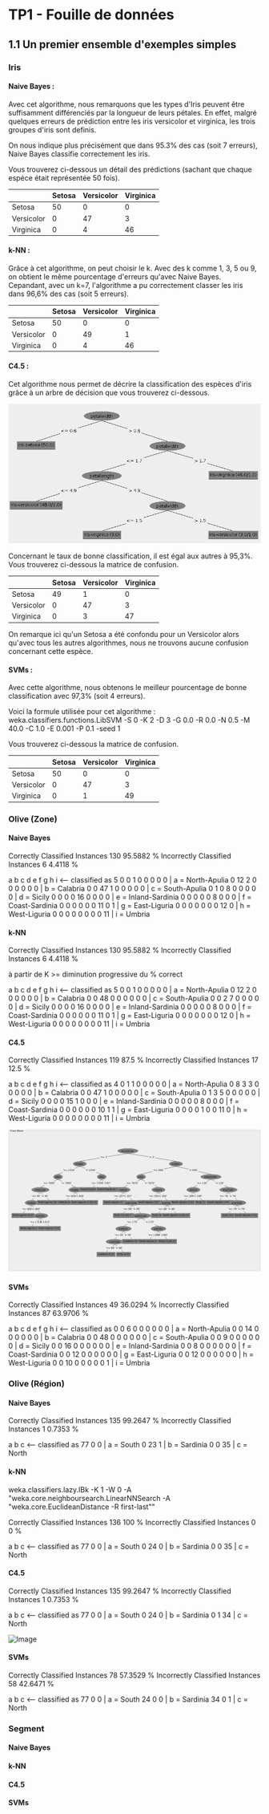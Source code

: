 # TP1 - Fouille de données

## 1.1 Un premier ensemble d'exemples simples

### Iris
#### Naive Bayes :
Avec cet algorithme, nous remarquons que les types d'Iris peuvent être suffisamment différenciés par la longueur de leurs pétales. En effet, malgré quelques erreurs de prédiction entre les iris versicolor et virginica, les trois groupes d'iris sont definis.

On nous indique plus précisément que dans 95.3% des cas (soit 7 erreurs), Naive Bayes classifie correctement les iris.

Vous trouverez ci-dessous un détail des prédictions (sachant que chaque espéce était représentée 50 fois).

| | Setosa | Versicolor | Virginica |
|---|---|---|---|
| Setosa | 50 | 0 | 0 |
| Versicolor | 0 | 47 | 3 |
| Virginica | 0 | 4 | 46 |

#### k-NN :
Grâce à cet algorithme, on peut choisir le k. Avec des k comme 1, 3, 5 ou 9, on obtient le même pourcentage d'erreurs qu'avec Naive Bayes.  
Cepandant, avec un k=7, l'algorithme a pu correctement classer les iris dans 96,6% des cas (soit 5 erreurs).

| | Setosa | Versicolor | Virginica |
|---|---|---|---|
| Setosa | 50 | 0 | 0 |
| Versicolor | 0 | 49 | 1 |
| Virginica | 0 | 4 | 46 |

#### C4.5 :
Cet algorithme nous permet de décrire la classification des espèces d'iris grâce à un arbre de décision que vous trouverez ci-dessous.

![Image](Iris-C4.5.png)

Concernant le taux de bonne classification, il est égal aux autres à 95,3%.  
Vous trouverez ci-dessous la matrice de confusion.

| | Setosa | Versicolor | Virginica |
|---|---|---|---|
| Setosa | 49 | 1 | 0 |
| Versicolor | 0 | 47 | 3 |
| Virginica | 0 | 3 | 47 |

On remarque ici qu'un Setosa a été confondu pour un Versicolor alors qu'avec tous les autres algorithmes, nous ne trouvons aucune confusion concernant cette espèce.

#### SVMs :
Avec cette algorithme, nous obtenons le meilleur pourcentage de bonne classification avec 97,3% (soit 4 erreurs).

Voici la formule utilisée pour cet algorithme : weka.classifiers.functions.LibSVM -S 0 -K 2 -D 3 -G 0.0 -R 0.0 -N 0.5 -M 40.0 -C 1.0 -E 0.001 -P 0.1 -seed 1

Vous trouverez ci-dessous la matrice de confusion.

| | Setosa | Versicolor | Virginica |
|---|---|---|---|
| Setosa | 50 | 0 | 0 |
| Versicolor | 0 | 47 | 3 |
| Virginica | 0 | 1 | 49 |

### Olive (Zone)
#### Naive Bayes

Correctly Classified Instances         130               95.5882 %
Incorrectly Classified Instances         6                4.4118 %

  a  b  c  d  e  f  g  h  i   <-- classified as
  5  0  0  1  0  0  0  0  0 |  a = North-Apulia
  0 12  2  0  0  0  0  0  0 |  b = Calabria
  0  0 47  1  0  0  0  0  0 |  c = South-Apulia
  0  1  0  8  0  0  0  0  0 |  d = Sicily
  0  0  0  0 16  0  0  0  0 |  e = Inland-Sardinia
  0  0  0  0  0  8  0  0  0 |  f = Coast-Sardinia
  0  0  0  0  0  0 11  0  1 |  g = East-Liguria
  0  0  0  0  0  0  0 12  0 |  h = West-Liguria
  0  0  0  0  0  0  0  0 11 |  i = Umbria
#### k-NN

Correctly Classified Instances         130               95.5882 %
Incorrectly Classified Instances         6                4.4118 %

à partir de K >= diminution progressive du % correct

  a  b  c  d  e  f  g  h  i   <-- classified as
  5  0  0  1  0  0  0  0  0 |  a = North-Apulia
  0 12  2  0  0  0  0  0  0 |  b = Calabria
  0  0 48  0  0  0  0  0  0 |  c = South-Apulia
  0  0  2  7  0  0  0  0  0 |  d = Sicily
  0  0  0  0 16  0  0  0  0 |  e = Inland-Sardinia
  0  0  0  0  0  8  0  0  0 |  f = Coast-Sardinia
  0  0  0  0  0  0 11  0  1 |  g = East-Liguria
  0  0  0  0  0  0  0 12  0 |  h = West-Liguria
  0  0  0  0  0  0  0  0 11 |  i = Umbria

#### C4.5

Correctly Classified Instances         119               87.5    %
Incorrectly Classified Instances        17               12.5    %

a  b  c  d  e  f  g  h  i   <-- classified as
4  0  1  1  0  0  0  0  0 |  a = North-Apulia
0  8  3  3  0  0  0  0  0 |  b = Calabria
0  0 47  1  0  0  0  0  0 |  c = South-Apulia
0  1  3  5  0  0  0  0  0 |  d = Sicily
0  0  0  0 15  1  0  0  0 |  e = Inland-Sardinia
0  0  0  0  0  8  0  0  0 |  f = Coast-Sardinia
0  0  0  0  0  0 10  1  1 |  g = East-Liguria
0  0  0  0  1  0  0 11  0 |  h = West-Liguria
0  0  0  0  0  0  0  0 11 |  i = Umbria

![Image](olive_area_j48.png)

#### SVMs

Correctly Classified Instances          49               36.0294 %
Incorrectly Classified Instances        87               63.9706 %

a  b  c  d  e  f  g  h  i   <-- classified as
0  0  6  0  0  0  0  0  0 |  a = North-Apulia
0  0 14  0  0  0  0  0  0 |  b = Calabria
0  0 48  0  0  0  0  0  0 |  c = South-Apulia
0  0  9  0  0  0  0  0  0 |  d = Sicily
0  0 16  0  0  0  0  0  0 |  e = Inland-Sardinia
0  0  8  0  0  0  0  0  0 |  f = Coast-Sardinia
0  0 12  0  0  0  0  0  0 |  g = East-Liguria
0  0 12  0  0  0  0  0  0 |  h = West-Liguria
0  0 10  0  0  0  0  0  1 |  i = Umbria

### Olive (Région)
#### Naive Bayes

Correctly Classified Instances         135               99.2647 %
Incorrectly Classified Instances         1                0.7353 %

a  b  c   <-- classified as
77  0  0 |  a = South
0 23  1 |  b = Sardinia
0  0 35 |  c = North

#### k-NN

weka.classifiers.lazy.IBk -K 1 -W 0 -A "weka.core.neighboursearch.LinearNNSearch -A \"weka.core.EuclideanDistance -R first-last\""

Correctly Classified Instances         136              100      %
Incorrectly Classified Instances         0                0      %

a  b  c   <-- classified as
77  0  0 |  a = South
0 24  0 |  b = Sardinia
0  0 35 |  c = North

#### C4.5

Correctly Classified Instances         135               99.2647 %
Incorrectly Classified Instances         1                0.7353 %

  a  b  c   <-- classified as
 77  0  0 |  a = South
  0 24  0 |  b = Sardinia
  0  1 34 |  c = North

![Image](olive_region_j48.png)
#### SVMs

Correctly Classified Instances          78               57.3529 %
Incorrectly Classified Instances        58               42.6471 %

a  b  c   <-- classified as
77  0  0 |  a = South
24  0  0 |  b = Sardinia
34  0  1 |  c = North

### Segment
#### Naive Bayes

#### k-NN

#### C4.5

#### SVMs
